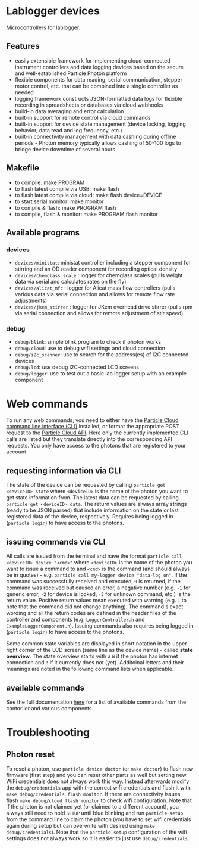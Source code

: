 # Lablogger devices

Microcontrollers for lablogger.

## Features

- easily extensible framework for implementing cloud-connected instrument controllers and data logging devices based on the secure and well-established Particle Photon platform
- flexible components for data reading, serial communication, stepper motor control, etc. that can be combined into a single controller as needed
- logging framework constructs JSON-formatted data logs for flexible recording in spreadsheets or databases via cloud webhooks
- build-in data averaging and error calculation
- built-in support for remote control via cloud commands
- built-in support for device state management (device locking, logging behavior, data read and log frequency, etc.)
- built-in connectivity management with data cashing during offline periods - Photon memory typically allows cashing of 50-100 logs to bridge device downtime of several hours

## Makefile

- to compile: make PROGRAM 
- to flash latest compile via USB: make flash
- to flash latest compile via cloud: make flash device=DEVICE
- to start serial monitor: make monitor
- to compile & flash: make PROGRAM flash
- to compile, flash & monitor: make PROGRAM flash monitor

## Available programs

### devices

 - `devices/ministat`: ministat controller including a stepper component for stirring and an OD reader component for recording optical density 
 - `devices/chemglass_scale` : logger for chemglass scales (pulls weight data via serial and calculates rates on the fly)
 - `devices/alicat_mfc` : logger for Alicat mass flow controllers (pulls various data via serial connection and allows for remote flow rate adjustments)
 - `devices/jkem_stirrer` : logger for JKem overhead drive stirrer (pulls rpm via serial connection and allows for remote adjustment of stir speed)

### debug

 - `debug/blink`: simple blink program to check if photon works
 - `debug/cloud`: use to debug wifi settings and cloud connection
 - `debug/i2c_scanner`: use to search for the address(es) of I2C connected devices
 - `debug/lcd`: use debug I2C-connected LCD screens
 - `debug/logger`: use to test out a basic lab logger setup with an example component

# Web commands

To run any web commands, you need to either have the [Particle Cloud command line interface (CLI)](https://github.com/spark/particle-cli) installed, or format the appropriate POST request to the [Particle Cloud API](https://docs.particle.io/reference/api/). Here only the currently implemented CLI calls are listed but they translate directly into the corresponding API requests. You only have access to the photons that are registered to your account.

## requesting information via CLI

The state of the device can be requested by calling `particle get <deviceID> state` where `<deviceID>` is the name of the photon you want to get state information from. The latest data can be requested by calling `particle get <deviceID> data`. The return values are always array strings (ready to be JSON parsed) that include information on the state or last registered data of the device, respectively. Requires being logged in (`particle login`) to have access to the photons.

## issuing commands via CLI

All calls are issued from the terminal and have the format `particle call <deviceID> device "<cmd>"` where `<deviceID>` is the name of the photon you want to issue a command to and `<cmd>` is the command (and should always be in quotes) - e.g. `particle call my-logger device "data-log on"`. If the command was successfully received and executed, `0` is returned, if the command was received but caused an error, a negative number (e.g. `-1` for generic error, `-2` for device is locked, `-3` for unknown command, etc.) is the return value. Positive return values mean executed with warning (e.g. `1` to note that the command did not change anything). The command's exact wording and all the return codes are defined in the header files of the controller and components (e.g. `LoggerController.h` and `ExampleLoggerComponent.h`). Issuing commands also requires being logged in (`particle login`) to have access to the photons.

Some common state variables are displayed in short notation in the upper right corner of the LCD screen (same line as the device name) - called **state overview**. The state overview starts with a `W` if the photon has internet connection and `!` if it currently does not (yet). Additoinal letters and their meanings are noted in the following command lists when applicable.

## available commands

See the full documentation [here](docs/commands.md) for a list of available commands from the contorller and various components.

# Troubleshooting

## Photon reset

To reset a photon, use `particle device doctor` (or `make doctor`) to flash new firmware (first step) and you can reset other parts as well but setting new WiFi credentials does not always work this way. Instead afterwards modify the `debug/credentials` app with the correct wifi credentials and flash it with `make debug/credentials flash monitor`. If there are connectivity issues, flash `make debug/cloud flash monitor` to check wifi configuration. Note that if the photon is not claimed yet (or claimed to a different account), you always still need to hold `SETUP` until blue blinking and run `particle setup` from the command line to claim the photon (you have to set wifi credentials again during setup but can overwrite with desired using `make debug/credentials`). Note that the `particle setup` configuration of the wifi settings does not always work so it is easier to just use `debug/credentials`.